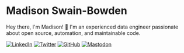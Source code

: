# Madison Swain-Bowden

Hey there, I'm Madison! 💖 I'm an experienced data engineer passionate about open source, automation, and maintainable code.

[![LinkedIn](https://img.shields.io/badge/-LinkedIn-0077B5?style=for-the-badge&logo=LinkedIn&logoColor=white)](https://www.linkedin.com/in/madisonswainbowden/)
[![Twitter](https://img.shields.io/badge/-Twitter-1DA1F2?style=for-the-badge&logo=X&logoColor=white)](https://twitter.com/aetherunbound)
[![GitHub](https://img.shields.io/badge/-GitHub-DDDDDD?style=for-the-badge&logo=GitHub&logoColor=black)](https://github.com/AetherUnbound)
[![Mastodon](https://img.shields.io/badge/-Mastodon-3088D4?style=for-the-badge&logo=Mastodon&logoColor=white)](https://hachyderm.io/@aether)
